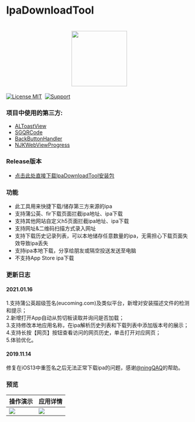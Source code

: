 # IpaDownloadTool
<h1 align="center">
  <img src="http://www.zxlee.cn/IpaDownloadToolLogo.png" width="150" height="150"/>
</h1> 

[![License MIT](https://img.shields.io/badge/license-MIT-green.svg?style=flat)](https://raw.githubusercontent.com/skx926/KSPhotoBrowser/master/LICENSE)&nbsp;
[![Support](https://img.shields.io/badge/support-iOS%208.0%2B%20-blue.svg?style=flat)](https://www.apple.com/nl/ios/)&nbsp;
### 项目中使用的第三方:
* [ALToastView](https://github.com/alexleutgoeb/ALToastView)
* [SGQRCode](https://github.com/kingsic/SGQRCode)
* [BackButtonHandler](https://github.com/onegray/UIViewController-BackButtonHandler)
* [NJKWebViewProgress](https://github.com/ninjinkun/NJKWebViewProgress)
### Release版本
* [点击此处直接下载IpaDownloadTool安装包](https://static.ifafu.cn/IpaDownloadTool.ipa)
### 功能
* 此工具用来快捷下载/储存第三方来源的ipa
* 支持蒲公英、fir下载页面拦截ipa地址、ipa下载
* 支持其他网站自定义h5页面拦截ipa地址、ipa下载
* 支持网址&二维码扫描方式录入网址
* 支持下载历史记录列表，可以本地储存任意数量的ipa，无需担心下载页面失效导致ipa丢失
* 支持ipa本地下载，分享给朋友或隔空投送发送至电脑
* 不支持App Store ipa下载
### 更新日志
#### 2021.01.16
1.支持蒲公英超级签名(eucoming.com)及类似平台，新增对安装描述文件的检测和提示；  
2.新增打开App自动从剪切板读取并询问是否加载；  
3.支持修改本地应用名称，在ipa解析历史列表和下载列表中添加版本号的展示；  
4.支持长按【网页】按钮查看访问的网页历史，单击打开对应网页；  
5.体验优化。
#### 2019.11.14
修复在iOS13中重签名之后无法正常下载ipa的问题，感谢[@ningQAQ](https://github.com/ningQAQ)的帮助。
### 预览
操作演示 | 应用详情   
-|-
![](http://www.zxlee.cn/IpaDownloadToolDemo.gif) | ![](https://upload-images.jianshu.io/upload_images/17729343-ab4b953d0a0696a4.png?imageMogr2/auto-orient/strip%7CimageView2/2/w/1240) |
